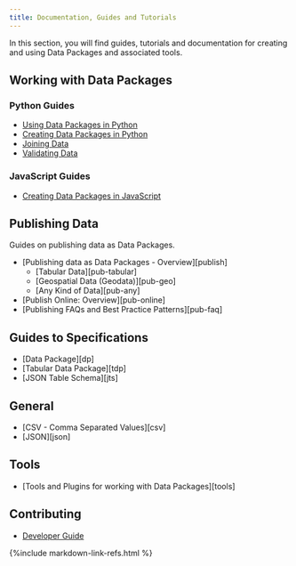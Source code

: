 ```yaml
---
title: Documentation, Guides and Tutorials
---
```


In this section, you will find guides, tutorials and documentation for
creating and using Data Packages and associated tools.

## Working with Data Packages

### Python Guides

* [Using Data Packages in Python](./using-data-packages-in-python/)
* [Creating Data Packages in Python](./creating-tabular-data-packages-in-python/)
* [Joining Data](./joining-data-in-python)
* [Validating Data](./validating-data/)

### JavaScript Guides

* [Creating Data Packages in JavaScript](./creating-tabular-data-packages-in-javascript/)

## Publishing Data

Guides on publishing data as Data Packages.

* [Publishing data as Data Packages - Overview][publish]
  * [Tabular Data][pub-tabular]
  * [Geospatial Data (Geodata)][pub-geo]
  * [Any Kind of Data][pub-any]
* [Publish Online: Overview][pub-online]
* [Publishing FAQs and Best Practice Patterns][pub-faq]

## Guides to Specifications

* [Data Package][dp]
* [Tabular Data Package][tdp]
* [JSON Table Schema][jts]

## General

* [CSV - Comma Separated Values][csv]
* [JSON][json]

## Tools

* [Tools and Plugins for working with Data Packages][tools]

## Contributing

* [Developer Guide](/guides/developer-guide/)

{%include markdown-link-refs.html %}

